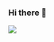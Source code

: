 ### Hi there 👋

<a href="https://computer-life.tistory.com/" target="_blank"><img src="https://img.shields.io/badge/FF6000?style=flat&logo=tistory&logoColor=ffffff"/></a>
